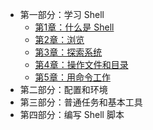 - 第一部分：学习 Shell
  - [第1章：什么是 Shell](part-1-learning-the-shell/01-what-is-the-shell)
  - [第2章：浏览](part-1-learning-the-shell/02-navigation)
  - [第3章：探索系统](part-1-learning-the-shell/03-exploring-the-system)
  - [第4章：操作文件和目录](part-1-learning-the-shell/04-manipulating-files-and-directories)
  - [第5章：用命令工作](part-1-learning-the-shell/05-working-with-commands)
- 第二部分：配置和环境
- 第三部分：普通任务和基本工具
- 第四部分：编写 Shell 脚本